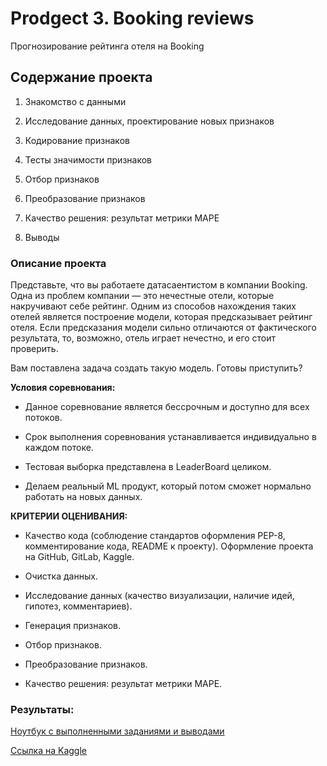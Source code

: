 # Prodgect 3. Booking reviews
Прогнозирование рейтинга отеля на Booking

## Содержание проекта 
1. Знакомство с данными

2. Исследование данных, проектирование новых признаков

3. Кодирование признаков

4. Тесты значимости признаков

5. Отбор признаков

6. Преобразование признаков

7. Качество решения: результат метрики MAPE

8. Выводы


### Описание проекта    
Представьте, что вы работаете датасаентистом в компании Booking. Одна из проблем компании — это нечестные отели, которые накручивают себе рейтинг. Одним из способов нахождения таких отелей является построение модели, которая предсказывает рейтинг отеля. Если предсказания модели сильно отличаются от фактического результата, то, возможно, отель играет нечестно, и его стоит проверить.

Вам поставлена задача создать такую модель. Готовы приступить?

**Условия соревнования:**
+ Данное соревнование является бессрочным и доступно для всех потоков.

+ Срок выполнения соревнования устанавливается индивидуально в каждом потоке.

+ Тестовая выборка представлена в LeaderBoard целиком.

+ Делаем реальный ML продукт, который потом сможет нормально работать на новых данных.


**КРИТЕРИИ ОЦЕНИВАНИЯ:**

+ Качество кода (соблюдение стандартов оформления PEP-8, комментирование кода, README к проекту). Оформление проекта на GitHub, GitLab, Kaggle.

+ Очистка данных.

+ Исследование данных (качество визуализации, наличие идей, гипотез, комментариев).

+ Генерация признаков.

+ Отбор признаков.

+ Преобразование признаков.

+ Качество решения: результат метрики MAPE.

### Результаты:  
[Ноутбук с выполненными заданиями и выводами](https://github.com/Viktor-VK/DST-138-Prodjects/blob/main/PROJECT-3.%20EDA%20%2B%20Feature%20Engineering.%20Соревнование%20на%20Kaggle/project-hotels-viktor-kobtsev.ipynb)

[Ссылка на Kaggle](https://www.kaggle.com/code/viktorkobtsev/project-hotels-viktor-kobtsev/notebook)